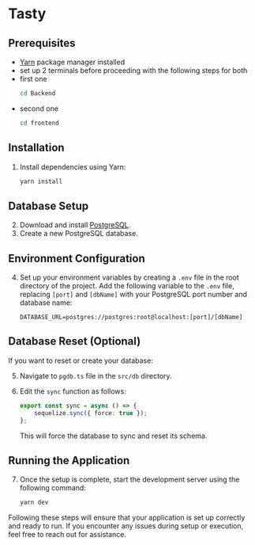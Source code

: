 # Tasty

## Prerequisites

- [Yarn](https://yarnpkg.com/) package manager installed
- set up 2 terminals before proceeding with the following steps for both
- first one 
    ```bash
    cd Backend
    ```
- second one 
    ```bash
    cd frontend
    ```

## Installation

1. Install dependencies using Yarn:

    ```bash
    yarn install
    ```

## Database Setup

2. Download and install [PostgreSQL](https://www.postgresql.org/download/).
3. Create a new PostgreSQL database.

## Environment Configuration

4. Set up your environment variables by creating a `.env` file in the root directory of the project. Add the following variable to the `.env` file, replacing `[port]` and `[dbName]` with your PostgreSQL port number and database name:

    ```plaintext
    DATABASE_URL=postgres://postgres:root@localhost:[port]/[dbName]
    ```

## Database Reset (Optional)

If you want to reset or create your database:

5. Navigate to `pgdb.ts` file in the `src/db` directory.
6. Edit the `sync` function as follows:

    ```typescript
    export const sync = async () => {
        sequelize.sync({ force: true });
    };
    ```

    This will force the database to sync and reset its schema.

## Running the Application

7. Once the setup is complete, start the development server using the following command:

    ```bash
    yarn dev
    ```

Following these steps will ensure that your application is set up correctly and ready to run. If you encounter any issues during setup or execution, feel free to reach out for assistance.
